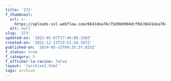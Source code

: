 ```yaml
---
title: '273'
f_thumbnail:
  url: >-
    https://uploads-ssl.webflow.com/6641dea76c75d9b6904dcf9d/6641dea76c75d9b6904dd2cf_273.jpg
  alt: null
slug: '273'
updated-on: '2022-01-07T17:46:09.338Z'
created-on: '2021-12-13T23:51:16.367Z'
published-on: '2024-05-13T09:35:37.825Z'
f_status: true
f_category: S
f_afficher-la-racine: false
layout: '[archive].html'
tags: archive
---
```



